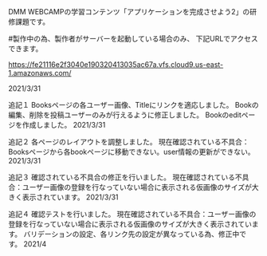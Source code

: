 DMM WEBCAMPの学習コンテンツ「アプリケーションを完成させよう2」の研修課題です。

#製作中の為、製作者がサーバーを起動している場合のみ、 下記URLでアクセスできます。

https://fe21116e2f3040e190320413035ac67a.vfs.cloud9.us-east-1.amazonaws.com/

2021/3/31

追記１
Booksページの各ユーザー画像、Titleにリンクを適応しました。
Bookの編集、削除を投稿ユーザーのみが行えるように修正しました。
Bookのeditページを作成しました。
2021/3/31

追記２
各ページのレイアウトを調整しました。
現在確認されている不具合：Booksページから各bookページに移動できない。user情報の更新ができない。
2021/3/31

追記３
確認されている不具合の修正を行いました。
現在確認されている不具合：ユーザー画像の登録を行なっていない場合に表示される仮画像のサイズが大きく表示されています。
2021/3/31

追記４
確認テストを行いました。
現在確認されている不具合：ユーザー画像の登録を行なっていない場合に表示される仮画像のサイズが大きく表示されています。
バリデーションの設定、各リンク先の設定が異なっている為、修正中です。
2021/4